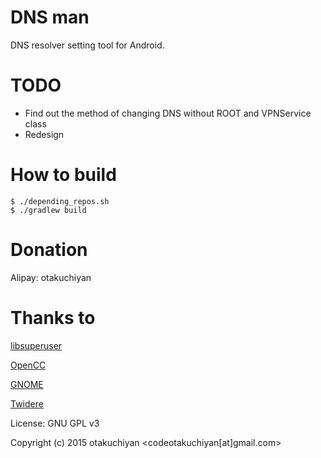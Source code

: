 # DNS man

DNS resolver setting tool for Android.

TODO
===
- Find out the method of changing DNS without ROOT and VPNService class
- Redesign

How to build
===

    $ ./depending_repos.sh
    $ ./gradlew build

Donation
===

Alipay: otakuchiyan

Thanks to
===

[libsuperuser](https://github.com/Chainfire/libsuperuser)

[OpenCC](https://github.com/BYVoid/OpenCC)

[GNOME](https://www.gnome.org)

[Twidere](https://github.com/TwidereProject/Twidere-Android)

License: GNU GPL v3

Copyright (c) 2015 otakuchiyan <codeotakuchiyan[at]gmail.com>

